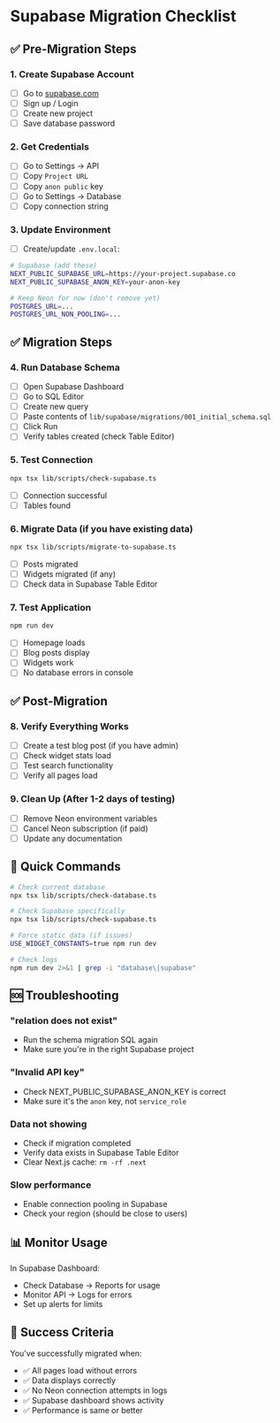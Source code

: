# Supabase Migration Checklist

## ✅ Pre-Migration Steps

### 1. Create Supabase Account

- [ ] Go to [supabase.com](https://supabase.com)
- [ ] Sign up / Login
- [ ] Create new project
- [ ] Save database password

### 2. Get Credentials

- [ ] Go to Settings → API
- [ ] Copy `Project URL`
- [ ] Copy `anon public` key
- [ ] Go to Settings → Database
- [ ] Copy connection string

### 3. Update Environment

- [ ] Create/update `.env.local`:

```bash
# Supabase (add these)
NEXT_PUBLIC_SUPABASE_URL=https://your-project.supabase.co
NEXT_PUBLIC_SUPABASE_ANON_KEY=your-anon-key

# Keep Neon for now (don't remove yet)
POSTGRES_URL=...
POSTGRES_URL_NON_POOLING=...
```

## ✅ Migration Steps

### 4. Run Database Schema

- [ ] Open Supabase Dashboard
- [ ] Go to SQL Editor
- [ ] Create new query
- [ ] Paste contents of `lib/supabase/migrations/001_initial_schema.sql`
- [ ] Click Run
- [ ] Verify tables created (check Table Editor)

### 5. Test Connection

```bash
npx tsx lib/scripts/check-supabase.ts
```

- [ ] Connection successful
- [ ] Tables found

### 6. Migrate Data (if you have existing data)

```bash
npx tsx lib/scripts/migrate-to-supabase.ts
```

- [ ] Posts migrated
- [ ] Widgets migrated (if any)
- [ ] Check data in Supabase Table Editor

### 7. Test Application

```bash
npm run dev
```

- [ ] Homepage loads
- [ ] Blog posts display
- [ ] Widgets work
- [ ] No database errors in console

## ✅ Post-Migration

### 8. Verify Everything Works

- [ ] Create a test blog post (if you have admin)
- [ ] Check widget stats load
- [ ] Test search functionality
- [ ] Verify all pages load

### 9. Clean Up (After 1-2 days of testing)

- [ ] Remove Neon environment variables
- [ ] Cancel Neon subscription (if paid)
- [ ] Update any documentation

## 🚀 Quick Commands

```bash
# Check current database
npx tsx lib/scripts/check-database.ts

# Check Supabase specifically
npx tsx lib/scripts/check-supabase.ts

# Force static data (if issues)
USE_WIDGET_CONSTANTS=true npm run dev

# Check logs
npm run dev 2>&1 | grep -i "database\|supabase"
```

## 🆘 Troubleshooting

### "relation does not exist"

- Run the schema migration SQL again
- Make sure you're in the right Supabase project

### "Invalid API key"

- Check NEXT_PUBLIC_SUPABASE_ANON_KEY is correct
- Make sure it's the `anon` key, not `service_role`

### Data not showing

- Check if migration completed
- Verify data exists in Supabase Table Editor
- Clear Next.js cache: `rm -rf .next`

### Slow performance

- Enable connection pooling in Supabase
- Check your region (should be close to users)

## 📊 Monitor Usage

In Supabase Dashboard:

- Check Database → Reports for usage
- Monitor API → Logs for errors
- Set up alerts for limits

## 🎯 Success Criteria

You've successfully migrated when:

- ✅ All pages load without errors
- ✅ Data displays correctly
- ✅ No Neon connection attempts in logs
- ✅ Supabase dashboard shows activity
- ✅ Performance is same or better
